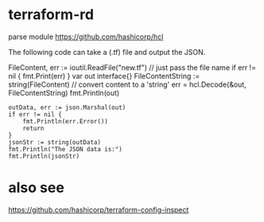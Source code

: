 # terraform-rd
parse module
https://github.com/hashicorp/hcl

The following code can take a (.tf) file and output the JSON.

FileContent, err := ioutil.ReadFile("new.tf") // just pass the file name
	if err != nil {
		fmt.Print(err)
	}
	var out interface{}
	FileContentString := string(FileContent) // convert content to a 'string'
	err = hcl.Decode(&out, FileContentString)
	fmt.Println(out)

	outData, err := json.Marshal(out)
	if err != nil {
		fmt.Println(err.Error())
		return
	}
	jsonStr := string(outData)
	fmt.Println("The JSON data is:")
	fmt.Println(jsonStr) 


# also see
https://github.com/hashicorp/terraform-config-inspect